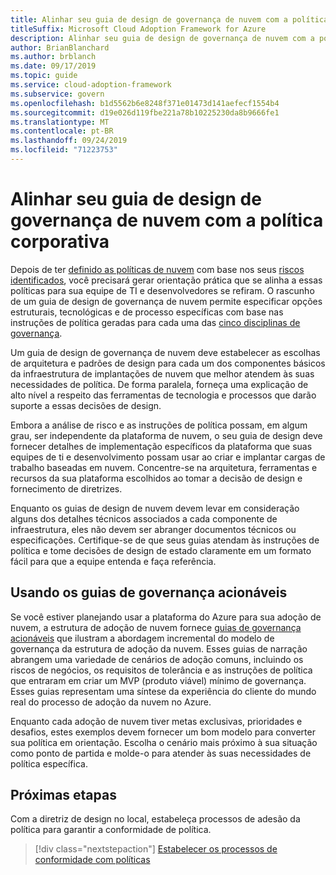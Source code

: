 ```yaml
---
title: Alinhar seu guia de design de governança de nuvem com a política corporativa
titleSuffix: Microsoft Cloud Adoption Framework for Azure
description: Alinhar seu guia de design de governança de nuvem com a política corporativa
author: BrianBlanchard
ms.author: brblanch
ms.date: 09/17/2019
ms.topic: guide
ms.service: cloud-adoption-framework
ms.subservice: govern
ms.openlocfilehash: b1d5562b6e8248f371e01473d141aefecf1554b4
ms.sourcegitcommit: d19e026d119fbe221a78b10225230da8b9666fe1
ms.translationtype: MT
ms.contentlocale: pt-BR
ms.lasthandoff: 09/24/2019
ms.locfileid: "71223753"
---
```

# <a name="align-your-cloud-governance-design-guide-with-corporate-policy"></a>Alinhar seu guia de design de governança de nuvem com a política corporativa

Depois de ter [definido as políticas de nuvem](./policy-definition.md) com base nos seus [riscos identificados](./business-risk.md), você precisará gerar orientação prática que se alinha a essas políticas para sua equipe de TI e desenvolvedores se refiram. O rascunho de um guia de design de governança de nuvem permite especificar opções estruturais, tecnológicas e de processo específicas com base nas instruções de política geradas para cada uma das [cinco disciplinas de governança](../governance-disciplines.md).

Um guia de design de governança de nuvem deve estabelecer as escolhas de arquitetura e padrões de design para cada um dos componentes básicos da infraestrutura de implantações de nuvem que melhor atendem às suas necessidades de política. De forma paralela, forneça uma explicação de alto nível a respeito das ferramentas de tecnologia e processos que darão suporte a essas decisões de design.

Embora a análise de risco e as instruções de política possam, em algum grau, ser independente da plataforma de nuvem, o seu guia de design deve fornecer detalhes de implementação específicos da plataforma que suas equipes de ti e desenvolvimento possam usar ao criar e implantar cargas de trabalho baseadas em nuvem. Concentre-se na arquitetura, ferramentas e recursos da sua plataforma escolhidos ao tomar a decisão de design e fornecimento de diretrizes.

Enquanto os guias de design de nuvem devem levar em consideração alguns dos detalhes técnicos associados a cada componente de infraestrutura, eles não devem ser abranger documentos técnicos ou especificações. Certifique-se de que seus guias atendam às instruções de política e tome decisões de design de estado claramente em um formato fácil para que a equipe entenda e faça referência.

<!-- markdownlint-enable MD033 -->

## <a name="using-the-actionable-governance-guides"></a>Usando os guias de governança acionáveis

Se você estiver planejando usar a plataforma do Azure para sua adoção de nuvem, a estrutura de adoção de nuvem fornece [guias de governança acionáveis](../guides/index.md) que ilustram a abordagem incremental do modelo de governança da estrutura de adoção da nuvem. Esses guias de narração abrangem uma variedade de cenários de adoção comuns, incluindo os riscos de negócios, os requisitos de tolerância e as instruções de política que entraram em criar um MVP (produto viável) mínimo de governança. Esses guias representam uma síntese da experiência do cliente do mundo real do processo de adoção da nuvem no Azure.

Enquanto cada adoção de nuvem tiver metas exclusivas, prioridades e desafios, estes exemplos devem fornecer um bom modelo para converter sua política em orientação. Escolha o cenário mais próximo à sua situação como ponto de partida e molde-o para atender às suas necessidades de política específica.

## <a name="next-steps"></a>Próximas etapas

Com a diretriz de design no local, estabeleça processos de adesão da política para garantir a conformidade de política.

> [!div class="nextstepaction"]
> [Estabelecer os processos de conformidade com políticas](./processes.md)

